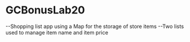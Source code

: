 # GCBonusLab20

--Shopping list app using a Map for the storage of store items
--Two lists used to manage item name and item price
